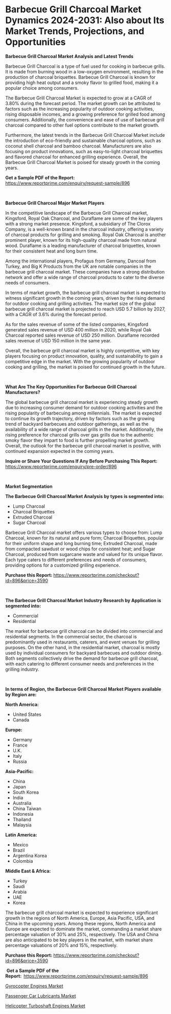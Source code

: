 <p><h1>Barbecue Grill Charcoal Market Dynamics 2024-2031: Also about Its Market Trends, Projections, and Opportunities</h1></p><p><strong>Barbecue Grill Charcoal Market Analysis and Latest Trends</strong></p>
<p><p>Barbecue Grill Charcoal is a type of fuel used for cooking in barbecue grills. It is made from burning wood in a low-oxygen environment, resulting in the production of charcoal briquettes. Barbecue Grill Charcoal is known for providing high heat output and a smoky flavor to grilled food, making it a popular choice among consumers.</p><p>The Barbecue Grill Charcoal Market is expected to grow at a CAGR of 3.80% during the forecast period. The market growth can be attributed to factors such as the increasing popularity of outdoor cooking activities, rising disposable incomes, and a growing preference for grilled food among consumers. Additionally, the convenience and ease of use of barbecue grill charcoal compared to other fuel options contribute to the market growth.</p><p>Furthermore, the latest trends in the Barbecue Grill Charcoal Market include the introduction of eco-friendly and sustainable charcoal options, such as coconut shell charcoal and bamboo charcoal. Manufacturers are also focusing on product innovations, such as easy-to-light charcoal briquettes and flavored charcoal for enhanced grilling experience. Overall, the Barbecue Grill Charcoal Market is poised for steady growth in the coming years.</p></p>
<p><strong>Get a Sample PDF of the Report:&nbsp;</strong> <a href="https://www.reportprime.com/enquiry/request-sample/896">https://www.reportprime.com/enquiry/request-sample/896</a></p>
<p>&nbsp;</p>
<p><strong>Barbecue Grill Charcoal Major Market Players</strong></p>
<p><p>In the competitive landscape of the Barbecue Grill Charcoal market, Kingsford, Royal Oak Charcoal, and Duraflame are some of the key players with a strong market presence. Kingsford, a subsidiary of The Clorox Company, is a well-known brand in the charcoal industry, offering a variety of charcoal products for grilling and smoking. Royal Oak Charcoal is another prominent player, known for its high-quality charcoal made from natural wood. Duraflame is a leading manufacturer of charcoal briquettes, known for their consistent heat and long burn time.</p><p>Among the international players, Profagus from Germany, Dancoal from Turkey, and Big K Products from the UK are notable companies in the barbecue grill charcoal market. These companies have a strong distribution network and offer a wide range of charcoal products to cater to the diverse needs of consumers.</p><p>In terms of market growth, the barbecue grill charcoal market is expected to witness significant growth in the coming years, driven by the rising demand for outdoor cooking and grilling activities. The market size of the global barbecue grill charcoal market is projected to reach USD 5.7 billion by 2027, with a CAGR of 3.6% during the forecast period.</p><p>As for the sales revenue of some of the listed companies, Kingsford generated sales revenue of USD 400 million in 2020, while Royal Oak Charcoal reported sales revenue of USD 250 million. Duraflame recorded sales revenue of USD 150 million in the same year.</p><p>Overall, the barbecue grill charcoal market is highly competitive, with key players focusing on product innovation, quality, and sustainability to gain a competitive edge in the market. With the growing popularity of outdoor cooking and grilling, the market is poised for continued growth in the future.</p></p>
<p>&nbsp;</p>
<p><strong>What Are The Key Opportunities For Barbecue Grill Charcoal Manufacturers?</strong></p>
<p><p>The global barbecue grill charcoal market is experiencing steady growth due to increasing consumer demand for outdoor cooking activities and the rising popularity of barbecuing among millennials. The market is expected to continue its growth trajectory, driven by factors such as the growing trend of backyard barbecues and outdoor gatherings, as well as the availability of a wide range of charcoal grills in the market. Additionally, the rising preference for charcoal grills over gas grills due to the authentic smoky flavor they impart to food is further propelling market growth. Overall, the outlook for the barbecue grill charcoal market is positive, with continued expansion expected in the coming years.</p></p>
<p><strong>Inquire or Share Your Questions If Any Before Purchasing This Report:</strong> <a href="https://www.reportprime.com/enquiry/pre-order/896">https://www.reportprime.com/enquiry/pre-order/896</a></p>
<p>&nbsp;</p>
<p><strong>Market Segmentation</strong></p>
<p><strong>The Barbecue Grill Charcoal Market Analysis by types is segmented into:</strong></p>
<p><ul><li>Lump Charcoal</li><li>Charcoal Briquettes</li><li>Extruded Charcoal</li><li>Sugar Charcoal</li></ul></p>
<p><p>Barbecue Grill Charcoal market offers various types to choose from: Lump Charcoal, known for its natural and pure form; Charcoal Briquettes, popular for their uniform shape and long burning time; Extruded Charcoal, made from compacted sawdust or wood chips for consistent heat; and Sugar Charcoal, produced from sugarcane waste and valued for its unique flavor. Each type caters to different preferences and needs of consumers, providing options for a customized grilling experience.</p></p>
<p><strong>Purchase this Report:&nbsp;</strong><a href="https://www.reportprime.com/checkout?id=896&price=3590">https://www.reportprime.com/checkout?id=896&price=3590</a></p>
<p>&nbsp;</p>
<p><strong>The Barbecue Grill Charcoal Market Industry Research by Application is segmented into:</strong></p>
<p><ul><li>Commercial</li><li>Residential</li></ul></p>
<p><p>The market for barbecue grill charcoal can be divided into commercial and residential segments. In the commercial sector, the charcoal is predominantly used in restaurants, caterers, and event venues for grilling purposes. On the other hand, in the residential market, charcoal is mostly used by individual consumers for backyard barbecues and outdoor dining. Both segments collectively drive the demand for barbecue grill charcoal, with each catering to different consumer needs and preferences in the grilling industry.</p></p>
<p>&nbsp;</p>
<p><strong>In terms of Region, the Barbecue Grill Charcoal Market Players available by Region are:</strong></p>
<p>
    <p> <strong> North America: </strong>
        <ul>
            <li>United States</li>
            <li>Canada</li>
        </ul>
        </p> 
    <p> <strong> Europe: </strong>
        <ul>
            <li>Germany</li>
            <li>France</li>
            <li>U.K.</li>
            <li>Italy</li>
            <li>Russia</li>
        </ul>
        </p> 
    <p> <strong> Asia-Pacific: </strong>
        <ul>
            <li>China</li>
            <li>Japan</li>
            <li>South Korea</li>
            <li>India</li>
            <li>Australia</li>
            <li>China Taiwan</li>
            <li>Indonesia</li>
            <li>Thailand</li>
            <li>Malaysia</li>
        </ul>
        </p> 
    <p> <strong> Latin America: </strong>
        <ul>
            <li>Mexico</li>
            <li>Brazil</li>
            <li>Argentina Korea</li>
            <li>Colombia</li>
        </ul>
        </p> 
    <p> <strong> Middle East & Africa: </strong>
        <ul>
            <li>Turkey</li>
            <li>Saudi</li>
            <li>Arabia</li>
            <li>UAE</li>
            <li>Korea</li>
        </ul>
    </p>
    </p>
<p><p>The barbecue grill charcoal market is expected to experience significant growth in the regions of North America, Europe, Asia Pacific, USA, and China in the upcoming years. Among these regions, North America and Europe are expected to dominate the market, commanding a market share percentage valuation of 30% and 25%, respectively. The USA and China are also anticipated to be key players in the market, with market share percentage valuations of 20% and 15%, respectively.</p></p>
<p><strong>Purchase this Report: </strong><a href="https://www.reportprime.com/checkout?id=896&price=3590">https://www.reportprime.com/checkout?id=896&price=3590</a></p>
<p>&nbsp;<strong>Get a Sample PDF of the Report:&nbsp;&nbsp;</strong><a href="https://www.reportprime.com/enquiry/request-sample/896">https://www.reportprime.com/enquiry/request-sample/896</a></p>
<p><strong></strong></p>
<p><p><a href="https://boundless-drawbridge-702.notion.site/Gyrocopter-Engines-Market-Size-Share-Trends-Analysis-Report-By-Material-By-Type-By-End-user-By-be40bd86c2ff4d7f8cedbc55996efc94">Gyrocopter Engines Market</a></p><p><a href="https://natural-crush-b99.notion.site/Passenger-Car-Lubricants-Market-Offers-Provide-Insightful-Data-for-the-Time-Period-from-2024-to-2031-3898fbaeeea94136b35869d1ed3d60d4">Passenger Car Lubricants Market</a></p><p><a href="https://gamy-alyssum-396.notion.site/Helicopter-Turboshaft-Engines-Market-Research-Report-Provides-thorough-Industry-Overview-which-offe-42f251ac58c842fdb9e11f7686b7c3f9">Helicopter Turboshaft Engines Market</a></p></p>